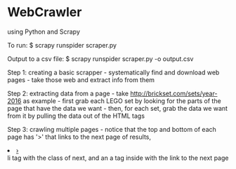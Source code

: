 # WebCrawler
using Python and Scrapy

To run:
 $ scrapy runspider scraper.py

Output to a csv file:
 $ scrapy runspider scraper.py -o output.csv

Step 1: creating a basic scrapper
	- systematically find and download web pages
	- take those web and extract info from them


Step 2: extracting data from a page
	- take http://brickset.com/sets/year-2016 as example
	- first grab each LEGO set by looking for the parts of the page that have the data we want
	- then, for each set, grab the data we want from it by pulling the data out of the HTML tags


Step 3: crawling multiple pages
	- notice that the top and bottom of each page has '>' that links to the next page of results,
	<li class="next">
  	<a href="http://brickset.com/sets/year-2017/page-2">&#8250;</a>
  	</li>
  	li tag with the class of next, and an a tag inside with the link to the next page

